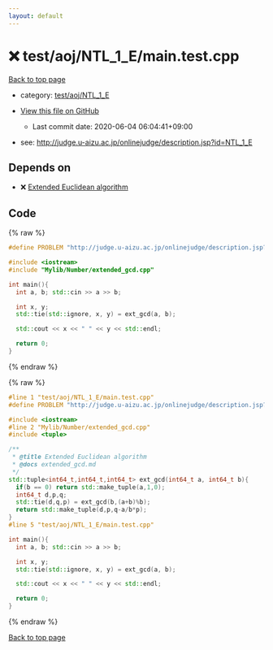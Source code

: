 ```yaml
---
layout: default
---
```


<!-- mathjax config similar to math.stackexchange -->
<script type="text/javascript" async
  src="https://cdnjs.cloudflare.com/ajax/libs/mathjax/2.7.5/MathJax.js?config=TeX-MML-AM_CHTML">
</script>
<script type="text/x-mathjax-config">
  MathJax.Hub.Config({
    TeX: { equationNumbers: { autoNumber: "AMS" }},
    tex2jax: {
      inlineMath: [ ['$','$'] ],
      processEscapes: true
    },
    "HTML-CSS": { matchFontHeight: false },
    displayAlign: "left",
    displayIndent: "2em"
  });
</script>

<script type="text/javascript" src="https://cdnjs.cloudflare.com/ajax/libs/jquery/3.4.1/jquery.min.js"></script>
<script src="https://cdn.jsdelivr.net/npm/jquery-balloon-js@1.1.2/jquery.balloon.min.js" integrity="sha256-ZEYs9VrgAeNuPvs15E39OsyOJaIkXEEt10fzxJ20+2I=" crossorigin="anonymous"></script>
<script type="text/javascript" src="../../../../assets/js/copy-button.js"></script>
<link rel="stylesheet" href="../../../../assets/css/copy-button.css" />


# :x: test/aoj/NTL_1_E/main.test.cpp

<a href="../../../../index.html">Back to top page</a>

* category: <a href="../../../../index.html#eb00a432be8a262fbfe01324f50ff04b">test/aoj/NTL_1_E</a>
* <a href="{{ site.github.repository_url }}/blob/master/test/aoj/NTL_1_E/main.test.cpp">View this file on GitHub</a>
    - Last commit date: 2020-06-04 06:04:41+09:00


* see: <a href="http://judge.u-aizu.ac.jp/onlinejudge/description.jsp?id=NTL_1_E">http://judge.u-aizu.ac.jp/onlinejudge/description.jsp?id=NTL_1_E</a>


## Depends on

* :x: <a href="../../../../library/Mylib/Number/extended_gcd.cpp.html">Extended Euclidean algorithm</a>


## Code

<a id="unbundled"></a>
{% raw %}
```cpp
#define PROBLEM "http://judge.u-aizu.ac.jp/onlinejudge/description.jsp?id=NTL_1_E"

#include <iostream>
#include "Mylib/Number/extended_gcd.cpp"

int main(){
  int a, b; std::cin >> a >> b;

  int x, y;
  std::tie(std::ignore, x, y) = ext_gcd(a, b);

  std::cout << x << " " << y << std::endl;

  return 0;
}

```
{% endraw %}

<a id="bundled"></a>
{% raw %}
```cpp
#line 1 "test/aoj/NTL_1_E/main.test.cpp"
#define PROBLEM "http://judge.u-aizu.ac.jp/onlinejudge/description.jsp?id=NTL_1_E"

#include <iostream>
#line 2 "Mylib/Number/extended_gcd.cpp"
#include <tuple>

/**
 * @title Extended Euclidean algorithm
 * @docs extended_gcd.md
 */
std::tuple<int64_t,int64_t,int64_t> ext_gcd(int64_t a, int64_t b){
  if(b == 0) return std::make_tuple(a,1,0);
  int64_t d,p,q;
  std::tie(d,q,p) = ext_gcd(b,(a+b)%b);
  return std::make_tuple(d,p,q-a/b*p);
}
#line 5 "test/aoj/NTL_1_E/main.test.cpp"

int main(){
  int a, b; std::cin >> a >> b;

  int x, y;
  std::tie(std::ignore, x, y) = ext_gcd(a, b);

  std::cout << x << " " << y << std::endl;

  return 0;
}

```
{% endraw %}

<a href="../../../../index.html">Back to top page</a>

